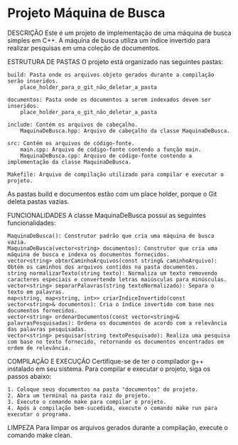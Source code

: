 # Projeto Máquina de Busca

DESCRIÇÃO
Este é um projeto de implementação de uma máquina de busca simples em C++. A máquina de busca utiliza um índice invertido para realizar pesquisas em uma coleção de documentos.

ESTRUTURA DE PASTAS
O projeto está organizado nas seguintes pastas:

    build: Pasta onde os arquivos objeto gerados durante a compilação serão inseridos.
        place_holder_para_o_git_não_deletar_a_pasta

    documentos: Pasta onde os documentos a serem indexados devem ser inseridos.
        place_holder_para_o_git_não_deletar_a_pasta

    include: Contém os arquivos de cabeçalho.
        MaquinaDeBusca.hpp: Arquivo de cabeçalho da classe MaquinaDeBusca.

    src: Contém os arquivos de código-fonte.
        main.cpp: Arquivo de código-fonte contendo a função main.
        MaquinaDeBusca.cpp: Arquivo de código-fonte contendo a implementação da classe MaquinaDeBusca.

    Makefile: Arquivo de compilação utilizado para compilar e executar o projeto.

As pastas build e documentos estão com um place holder, porque o Git deleta pastas vazias.

FUNCIONALIDADES
A classe MaquinaDeBusca possui as seguintes funcionalidades:

    MaquinaDeBusca(): Construtor padrão que cria uma máquina de busca vazia.
    MaquinaDeBusca(vector<string> documentos): Construtor que cria uma máquina de busca e indexa os documentos fornecidos.
    vector<string> obterCaminhoArquivos(const string& caminhoArquivo): Obtém os caminhos dos arquivos contidos na pasta documentos.
    string normalizarTexto(string texto): Normaliza um texto removendo caracteres especiais e convertendo letras maiúsculas para minúsculas.
    vector<string> separarPalavras(string textoNormalizado): Separa o texto em palavras.
    map<string, map<string, int>> criarIndiceInvertido(const vector<string>& documentos): Cria o índice invertido com base nos documentos fornecidos.
    vector<string> ordenarDocumentos(const vector<string>& palavrasPesquisadas): Ordena os documentos de acordo com a relevância das palavras pesquisadas.
    vector<string> pesquisar(string textoPesquisado): Realiza uma pesquisa com base no texto fornecido, retornando os documentos encontrados em ordem de relevância.

COMPILAÇÃO E EXECUÇÃO
Certifique-se de ter o compilador g++ instalado em seu sistema. Para compilar e executar o projeto, siga os passos abaixo:

    1. Coloque seus documentos na pasta "documentos" do projeto.
    2. Abra um terminal na pasta raiz do projeto.
    3. Execute o comando make para compilar o projeto.
    4. Após a compilação bem-sucedida, execute o comando make run para executar o programa.

LIMPEZA
Para limpar os arquivos gerados durante a compilação, execute o comando make clean.
